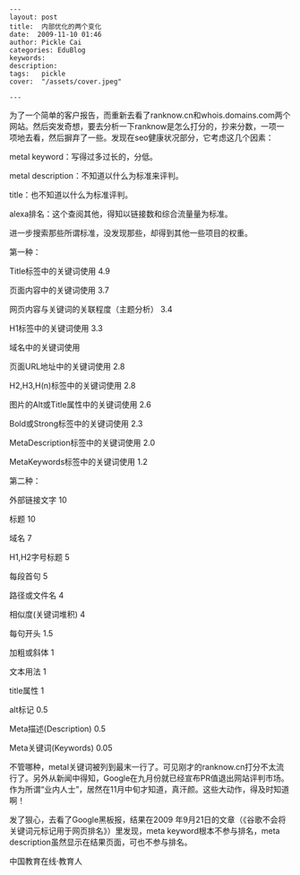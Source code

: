 
    ---
    layout: post  
    title:  内部优化的两个变化  
    date:  2009-11-10 01:46  
    author: Pickle Cai  
    categories: EduBlog  
    keywords: 
    description:   
    tags:	pickle   
    cover:  "/assets/cover.jpeg"  

    ---  
    
为了一个简单的客户报告，而重新去看了ranknow.cn和whois.domains.com两个网站。然后突发奇想，要去分析一下ranknow是怎么打分的，抄来分数，一项一项地去看，然后摒弃了一些。发现在seo健康状况部分，它考虑这几个因素：

metal keyword：写得过多过长的，分低。

metal description：不知道以什么为标准来评判。

title：也不知道以什么为标准评判。

alexa排名：这个查阅其他，得知以链接数和综合流量量为标准。

进一步搜索那些所谓标准，没发现那些，却得到其他一些项目的权重。

第一种：

Title标签中的关键词使用                 4.9

页面内容中的关键词使用                  3.7

网页内容与关键词的关联程度（主题分析）  3.4

H1标签中的关键词使用                    3.3

域名中的关键词使用                      

页面URL地址中的关键词使用               2.8

H2,H3,H(n)标签中的关键词使用            2.8

图片的Alt或Title属性中的关键词使用      2.6

Bold或Strong标签中的关键词使用          2.3

MetaDescription标签中的关键词使用       2.0

MetaKeywords标签中的关键词使用          1.2

第二种：

外部链接文字                           10

标题                                   10

域名                                    7

H1,H2字号标题                           5

每段首句                                5

路径或文件名                            4

相似度(关键词堆积)                      4

每句开头                                1.5

加粗或斜体                              1

文本用法                                1

title属性                               1

alt标记                                 0.5

Meta描述(Description)                   0.5

Meta关键词(Keywords)                    0.05

不管哪种，metal关键词被列到最末一行了。可见刚才的ranknow.cn打分不太流行了。另外从新闻中得知，Google在九月份就已经宣布PR值退出网站评判市场。作为所谓“业内人士”，居然在11月中旬才知道，真汗颜。这些大动作，得及时知道啊！



发了狠心，去看了Google黑板报，结果在2009 年9月21日的文章（《谷歌不会将关键词元标记用于网页排名》）里发现，meta keyword根本不参与排名，meta description虽然显示在结果页面，可也不参与排名。



		    
 中国教育在线·教育人

